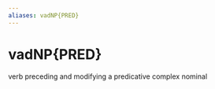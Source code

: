 ```yaml
---
aliases: vadNP{PRED}
---
```

# vadNP{PRED}

verb preceding and modifying a predicative complex nominal